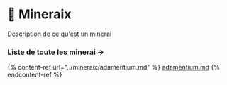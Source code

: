 # 💎 Mineraix

Description de ce qu'est un minerai



### Liste de toute les minerai ->

{% content-ref url="../mineraix/adamentium.md" %}
[adamentium.md](../mineraix/adamentium.md)
{% endcontent-ref %}




